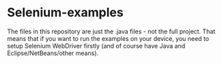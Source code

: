 # Selenium-examples
The files in this repository are just the .java files - not the full project. That means that if you want to run the examples on your device, you need to setup Selenium WebDriver firstly (and of course have Java and Eclipse/NetBeans/other means).
